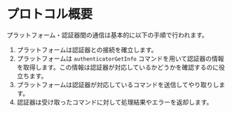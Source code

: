 # プロトコル概要
プラットフォーム・認証器間の通信は基本的に以下の手順で行われます。

1. プラットフォームは認証器との接続を確立します。
2. プラットフォームは `authenticatorGetInfo` コマンドを用いて認証器の情報を取得します。この情報は認証器が対応しているかどうかを確認するのに役立ちます。
3. プラットフォームは認証器が対応しているコマンドを送信してやり取りします。
4. 認証器は受け取ったコマンドに対して処理結果やエラーを返却します。
